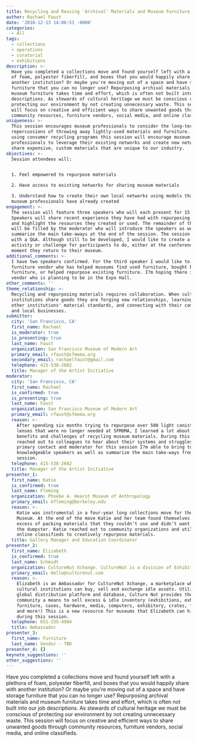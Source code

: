 ```yaml
---
title: Recycling and Reusing 'Archival' Materials and Museum Furniture
author: Rachael Faust
date: '2018-12-13 14:06:51 -0000'
categories:
  - All
tags:
  - collections
  - operations
  - curatorial
  - exhibitions
description: >-
  Have you completed a collections move and found yourself left with a plethora
  of foam, polyester fiberfill, and boxes that you would happily share with
  another institution? Or maybe you're moving out of a space and have storage
  furniture that you can no longer use? Repurposing archival materials and
  museum furniture takes time and effort, which is often not built into our job
  descriptions. As stewards of cultural heritage we must be conscious of
  protecting our environment by not creating unnecessary waste. This session
  will focus on creative and efficient ways to share unwanted goods through
  community resources, furniture vendors, social media, and online classifieds.
uniqueness: >-
  This session encourages museum professionals to consider the long-term
  repercussions of throwing away lightly-used materials and furniture. Beyond
  using consumer recycling programs this session will encourage museum
  professionals to leverage their existing networks and create new networks to
  share expensive, custom materials that are unique to our industry.
objectives: >-
  Session attendees will: 


  1. Feel empowered to repurpose materials

  2. Have access to existing networks for sharing museum materials

  3. Understand how to create their own local networks using models that other
  museum professionals have already created
engagement: >-
  The session will feature three speakers who will each present for 15 minutes.
  Speakers will share recent experience they have had with repurposing materials
  and highlight the resources they created or used. The remainder of the session
  will be filled by the moderator who will introduce the speakers as well as
  summarize the main take-aways at the end of the session. The session will end
  with a Q&A. Although still to be developed, I would like to create a recycling
  activity or challenge for participants to do, either at the conference or the
  moment they return to their museum. 
additional_comments: >-
  I have two speakers confirmed. For the third speaker I would like to include a
  furniture vendor who has helped museums find used furniture, bought back used
  furniture, or helped repurpose existing furniture. I?m hoping there is a
  vendor who is planning to be in the Expo Hall.
other_comments: ''
theme_relationship: >-
  Recycling and repurposing materials requires collaboration. When cultural
  institutions share goods they are forging new relationships, learning about
  other institutions' material standards, and connecting with their community
  and local businesses.
submitter:
  city: 'San Francisco, CA'
  first_name: Rachael
  is_moderator: true
  is_presenting: true
  last_name: Faust
  organization: San Francisco Museum of Modern Art
  primary_email: rfaust@sfmoma.org
  secondary_email: rachaelfaust@gmail.com
  telephone: 415-538-2682
  title: Manager of the Artist Initiative
moderator:
  city: 'San Francisco, CA'
  first_name: Rachael
  is_confirmed: true
  is_presenting: true
  last_name: Faust
  organization: San Francisco Museum of Modern Art
  primary_email: rfaust@sfmoma.org
  reason: >-
    After spending six months trying to repurpose over 500 light canisters and
    lenses that were no longer needed at SFMOMA, I learned a lot about the
    benefits and challenges of recycling museum materials. During this project I
    reached out to colleagues to hear about their systems and struggles. As the
    primary contact and moderator for this session I?m able to bring together
    knowledgeable speakers as well as summarize the main take-ways from the
    session.
  telephone: 415-538-2682
  title: Manager of the Artist Initiative
presenter_1:
  first_name: Katie
  is_confirmed: true
  last_name: Fleming
  organization: Phoebe A. Hearst Museum of Anthropology
  primary_email: kfleming@berkeley.edu
  reason: >-
    Katie was instrumental in a four-year long collections move for the Hearst
    Museum. At the end of the move Katie and her team found themselves with an
    excess of packing materials that they couldn’t use and didn’t want to put in
    the dumpster. Katie reached out to community organizations and utilized
    online classifieds to creatively repurpose materials.
  title: Gallery Manager and Education Coordinator
presenter_2:
  first_name: Elizabeth
  is_confirmed: true
  last_name: Schmidt
  organization: CultureNut Xchange. CultureNut is a division of Exhibits Development Group
  primary_email: Hello@culturenut.com
  reason: >-
    Elizabeth is an Ambassador for CultureNut Xchange, a marketplace where
    cultural institutions can buy, sell and exchange idle assets. Utilizing a
    global distribution platform and database, Culture Nut provides the cultural
    community a means to sell excess & idle inventory (exhibitions, exhibits,
    furniture, cases, hardware, media, computers, exhibitory, crates, frames,
    and more!) This is a new resource for museums that Elizabeth can highlight
    during this session.
  telephone: 651-335-4984
  title: Ambassador
presenter_3:
  first_name: Furniture
  last_name: Vendor - TBD
presenter_4: {}
keynote_suggestions: ''
other_suggestions: ''
---
```

Have you completed a collections move and found yourself left with a plethora of foam, polyester fiberfill, and boxes that you would happily share with another institution? Or maybe you're moving out of a space and have storage furniture that you can no longer use? Repurposing archival materials and museum furniture takes time and effort, which is often not built into our job descriptions. As stewards of cultural heritage we must be conscious of protecting our environment by not creating unnecessary waste. This session will focus on creative and efficient ways to share unwanted goods through community resources, furniture vendors, social media, and online classifieds.
